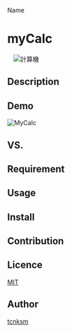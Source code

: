 Name
# myCalc
　![計算機](https://user-images.githubusercontent.com/66149009/86844194-a6b14a00-c0e2-11ea-81d2-320d95ebf356.png)

## Description

## Demo
![MyCalc](https://user-images.githubusercontent.com/66149009/86839399-5505c100-c0dc-11ea-86b8-9bb8f9e00508.gif)

## VS. 

## Requirement

## Usage

## Install

## Contribution

## Licence

[MIT](https://github.com/tcnksm/tool/blob/master/LICENCE)

## Author

[tcnksm](https://github.com/tcnksm)
